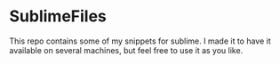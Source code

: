 SublimeFiles
============

This repo contains some of my snippets for sublime. I made
it to have it available on several machines, but feel free 
to use it as you like.
